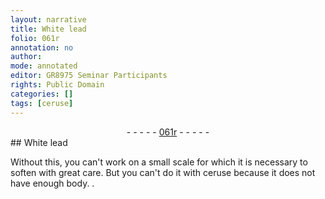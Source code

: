 ```yaml
---
layout: narrative
title: White lead
folio: 061r
annotation: no
author:
mode: annotated
editor: GR8975 Seminar Participants
rights: Public Domain
categories: []
tags: [ceruse]
---
```


 <div class="folio" align="center">- - - - - <a href="http://gallica.bnf.fr/ark:/12148/btv1b10500001g/f127.image" target="_blank">061r</a> - - - - - </div> 
## White lead

 
Without this, you can't work on a small scale for which it is necessary to soften with great care. But you can't do it with <span class="material">ceruse</span> because it does not have enough body.
. 